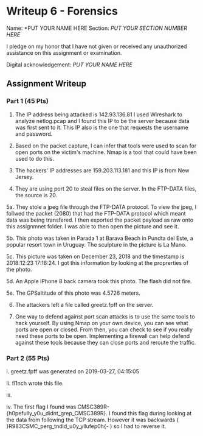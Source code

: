 # Writeup 6 - Forensics

Name: *PUT YOUR NAME HERE
Section: *PUT YOUR SECTION NUMBER HERE*

I pledge on my honor that I have not given or received any unauthorized assistance on this assignment or examination.

Digital acknowledgement: *PUT YOUR NAME HERE*

## Assignment Writeup

### Part 1 (45 Pts)

1. The IP address being attacked is 142.93.136.81 I used Wireshark to analyze netlog.pcap and I found this IP to be the server because
data was first sent to it. This IP also is the one that requests the username and password.

2. Based on the packet capture, I can infer that tools were used to scan for open ports on the victim's machine. Nmap is a tool that could have been used to do this.

3. The hackers' IP addresses are 159.203.113.181 and this IP is from New Jersey.

4. They are using port 20 to steal files on the server. In the FTP-DATA files, the source is 20.

5a. They stole a jpeg file through the FTP-DATA protocol. To view the jpeg, I follwed the packet (2080) that had the FTP-DATA protocol which meant data was being transfered. I then exported the packet payload as raw onto this assignmnet folder. I was able to then open the picture and see it.

5b. This photo was taken in Parada 1 at Barava Beach in Pundta del Este, a popular resort town in Uruguay. The sculpture in the picture is La Mano.

5c. This picture was taken on December 23, 2018 and the timestamp is 2018:12:23 17:16:24. I got this information by looking at the proprerties of the photo.

5d. An Apple iPhone 8 back camera took this photo. The flash did not fire.

5e. The GPSaltitude of this photo was 4.5726 meters.

6. The attackers left a file called greetz.fpff on the server.

7. One way to defend against port scan attacks is to use the same tools to hack yourself. By using Nmap on your own device, you can see what ports are open or closed. From then, you can check to see if you really need these ports to be open. Implementing a firewall can help
defend against these tools because they can close ports and reroute the traffic.

### Part 2 (55 Pts)

i. greetz.fpff was generated on 2019-03-27, 04:15:05

ii. fl1nch wrote this file.

iii.

iv. The first flag I found was CMSC389R-{h0pefully_y0u_didnt_grep_CMSC389R}. I found this flag during looking at the data from following the TCP stream. However it was backwards ( }R983CSMC_perg_tndid_u0y_yllufep0h{- ) so I had to reverse it.
